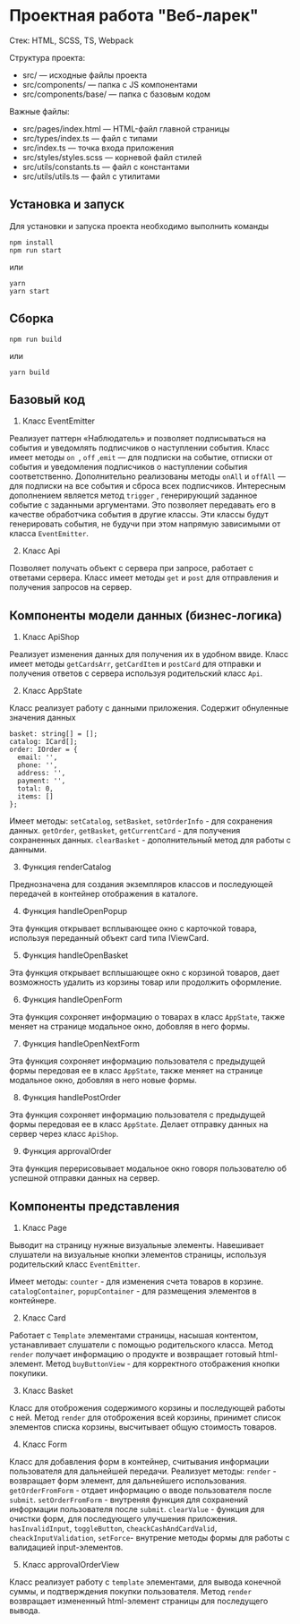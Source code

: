 # Проектная работа "Веб-ларек"

Стек: HTML, SCSS, TS, Webpack

Структура проекта:
- src/ — исходные файлы проекта
- src/components/ — папка с JS компонентами
- src/components/base/ — папка с базовым кодом

Важные файлы:
- src/pages/index.html — HTML-файл главной страницы
- src/types/index.ts — файл с типами
- src/index.ts — точка входа приложения
- src/styles/styles.scss — корневой файл стилей
- src/utils/constants.ts — файл с константами
- src/utils/utils.ts — файл с утилитами

## Установка и запуск
Для установки и запуска проекта необходимо выполнить команды

```
npm install
npm run start
```

или

```
yarn
yarn start
```
## Сборка

```
npm run build
```

или

```
yarn build
```

## Базовый код

1. Класс EventEmitter

Реализует паттерн «Наблюдатель» и позволяет подписываться на события и уведомлять подписчиков
о наступлении события.
Класс имеет методы ```on ```, ```off``` ,```emit``` — для подписки на событие, отписки от события и уведомления
подписчиков о наступлении события соответственно.
Дополнительно реализованы методы ```onAll``` и ```offAll``` — для подписки на все события и сброса всех
подписчиков.
Интересным дополнением является метод ```trigger``` , генерирующий заданное событие с заданными
аргументами. Это позволяет передавать его в качестве обработчика события в другие классы. Эти
классы будут генерировать события, не будучи при этом напрямую зависимыми от
класса ```EventEmitter```.

2. Класс Api

Позволяет получать объект с сервера при запросе, работает с ответами сервера.
Класс имеет методы ```get``` и ```post``` для отправления и получения запросов на сервер.

## Компоненты модели данных (бизнес-логика)

1. Класс ApiShop

Реализует изменения данных для получения их в удобном ввиде.
Класс имеет методы ```getCardsArr```, ```getCardItem``` и ```postCard``` для отправки и получения ответов с сервера используя родительский класс ```Api```.

2. Класс AppState

Класс реализует работу с данными приложения.
Содержит обнуленные значения данных

```
basket: string[] = [];
catalog: ICard[];
order: IOrder = {
  email: '',
  phone: '',
  address: '',
  payment: '',
  total: 0,
  items: []
};

```

Имеет методы:
 ```setCatalog```, ```setBasket```, ```setOrderInfo``` - для сохранения данных.
 ```getOrder```, ```getBasket```, ```getCurrentCard``` - для получения сохраненных данных.
 ```clearBasket``` - дополнительный метод для работы с данными.

3. Функция renderCatalog

Преднозначена для создания экземпляров классов и последующей передачей в контейнер отображения в каталоге.

4. Функция handleOpenPopup

Эта функция открывает всплывающее окно с карточкой товара, используя переданный объект card типа IViewCard.

5. Функция handleOpenBasket 

Эта функция открывает всплышающее окно с корзиной товаров, дает возможность удалить из корзины товар или продолжить оформление.

6. Функция handleOpenForm

Эта функция сохроняет информацию о товарах в класс ```AppState```, также меняет на странице модальное окно, добовляя в него формы.

7. Функция handleOpenNextForm

Эта функция сохроняет информацию пользователя с предыдущей формы передовая ее в класс ```AppState```, также меняет на странице модальное окно, добовляя в него новые формы.

8. Функция handlePostOrder

Эта функция сохроняет информацию пользователя с предыдущей формы передовая ее в класс ```AppState```.
Делает отправку данных на сервер через класс ```ApiShop```.

9. Функция approvalOrder

Эта функция перерисовывает модальное окно говоря пользователю об успешной отправки данных на сервер.

## Компоненты представления

1. Класс Page

Выводит на страницу нужные визуальные элементы.
Навешивает слушатели на визуальные кнопки элементов страницы, используя родительский класс ```EventEmitter```.

Имеет методы:
```counter``` - для изменения счета товаров в корзине.
```catalogContainer```, ```popupContainer``` - для размещения элементов в контейнере.


2. Класс Card

Работает с ```Template``` элементами страницы, насышая контентом, устанавливает слушатели с помощью родительского класса.
Метод ```render``` получает информацию о продукте и возвращает готовый html-элемент.
Метод ```buyButtonView``` - для корректного отображения кнопки покупики.

3. Класс Basket

Класс для отоброжения содержимого корзины и последующей работы с ней.
Метод ```render``` для отоброжения всей корзины, принимет список элементов списка корзины, высчитывает общую стоимость товаров.

4. Класс Form

Класс для добавления форм в контейнер, считывания информации пользователя для дальнейшей передачи.
Реализует методы: 
```render``` - возвращает форм элемент, для дальнейшего использования.
```getOrderFromForm``` - отдает информацию о вводе пользователя после ```submit```.
```setOrderFromForm``` - внутреняя функция для сохранений информации пользователя после ```submit```.
```clearValue``` - функция для очистки форм, для последующего улучшения приложения.
```hasInvalidInput```, ```toggleButton```, ```cheackCashAndCardValid```,
```cheackInputValidation```, ```setForce```- внутрение методы формы для работы с валидацией input-элементов.

5. Класс approvalOrderView

Класс реализует работу с ```template``` элементами, для вывода конечной суммы, и подтверждения покупки пользователя.
Метод ```render``` возвращает измененный html-элемент страницы для последущего вывода.
